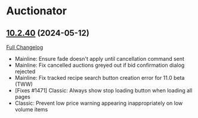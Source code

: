 # Auctionator

## [10.2.40](https://github.com/Auctionator/Auctionator/tree/10.2.40) (2024-05-12)
[Full Changelog](https://github.com/Auctionator/Auctionator/compare/10.2.39...10.2.40) 

- Mainline: Ensure fade doesn't apply until cancellation command sent  
- Mainline: Fix cancelled auctions greyed out if bid confirmation dialog rejected  
- Mainline: Fix tracked recipe search button creation error for 11.0 beta (TWW)  
- [Fixes #1471] Classic: Always show stop loading button when loading all pages  
- Classic: Prevent low price warning appearing inappropriately on low volume items  
